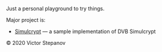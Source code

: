 Just a personal playground to try things.

Major project is:

* [Simulcrypt](https://github.com/v5tepanov/simulcrypt) &mdash; a sample implementation of DVB Simulcrypt

&copy; 2020 Victor Stepanov
